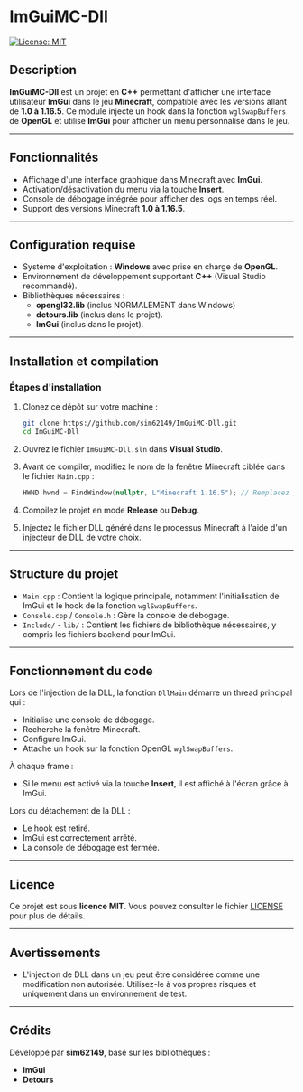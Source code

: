 # ImGuiMC-Dll

[![License: MIT](https://img.shields.io/badge/License-MIT-yellow.svg)](https://opensource.org/licenses/MIT)

## **Description**

**ImGuiMC-Dll** est un projet en **C++** permettant d'afficher une interface utilisateur **ImGui** dans le jeu **Minecraft**, compatible avec les versions allant de **1.0 à 1.16.5**. Ce module injecte un hook dans la fonction `wglSwapBuffers` de **OpenGL** et utilise **ImGui** pour afficher un menu personnalisé dans le jeu.

---

## **Fonctionnalités**

- Affichage d'une interface graphique dans Minecraft avec **ImGui**.
- Activation/désactivation du menu via la touche **Insert**.
- Console de débogage intégrée pour afficher des logs en temps réel.
- Support des versions Minecraft **1.0 à 1.16.5**.

---

## **Configuration requise**

- Système d'exploitation : **Windows** avec prise en charge de **OpenGL**.
- Environnement de développement supportant **C++** (Visual Studio recommandé).
- Bibliothèques nécessaires :
  - **opengl32.lib** (inclus NORMALEMENT dans Windows)
  - **detours.lib** (inclus dans le projet).
  - **ImGui** (inclus dans le projet).

---

## **Installation et compilation**

### Étapes d'installation

1. Clonez ce dépôt sur votre machine :
   ```bash
   git clone https://github.com/sim62149/ImGuiMC-Dll.git
   cd ImGuiMC-Dll
   ```

2. Ouvrez le fichier `ImGuiMC-Dll.sln` dans **Visual Studio**.

3. Avant de compiler, modifiez le nom de la fenêtre Minecraft ciblée dans le fichier `Main.cpp` :
   ```cpp
   HWND hwnd = FindWindow(nullptr, L"Minecraft 1.16.5"); // Remplacez par le titre exact de la fenêtre Minecraft
   ```

4. Compilez le projet en mode **Release** ou **Debug**.

5. Injectez le fichier DLL généré dans le processus Minecraft à l'aide d'un injecteur de DLL de votre choix.

---

## **Structure du projet**

- `Main.cpp` : Contient la logique principale, notamment l'initialisation de ImGui et le hook de la fonction `wglSwapBuffers`.
- `Console.cpp` / `Console.h` : Gère la console de débogage.
- `Include/` - `lib/` : Contient les fichiers de bibliothèque nécessaires, y compris les fichiers backend pour ImGui.

---

## **Fonctionnement du code**

Lors de l'injection de la DLL, la fonction `DllMain` démarre un thread principal qui :
- Initialise une console de débogage.
- Recherche la fenêtre Minecraft.
- Configure ImGui.
- Attache un hook sur la fonction OpenGL `wglSwapBuffers`.

À chaque frame :
- Si le menu est activé via la touche **Insert**, il est affiché à l'écran grâce à ImGui.

Lors du détachement de la DLL :
- Le hook est retiré.
- ImGui est correctement arrêté.
- La console de débogage est fermée.

---

## **Licence**

Ce projet est sous **licence MIT**. Vous pouvez consulter le fichier [LICENSE](LICENSE) pour plus de détails.

---

## **Avertissements**

- L'injection de DLL dans un jeu peut être considérée comme une modification non autorisée. Utilisez-le à vos propres risques et uniquement dans un environnement de test.

---

## **Crédits**

Développé par **sim62149**, basé sur les bibliothèques :
- **ImGui**
- **Detours**
